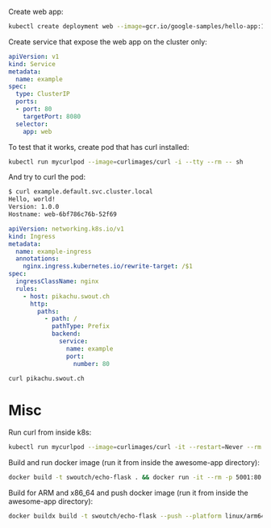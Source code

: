 Create web app:
```sh
kubectl create deployment web --image=gcr.io/google-samples/hello-app:1.0
```

Create service that expose the web app on the cluster only:
```yaml
apiVersion: v1
kind: Service
metadata:
  name: example
spec:
  type: ClusterIP
  ports:
  - port: 80
    targetPort: 8080
  selector:
    app: web
```

To test that it works, create pod that has curl installed:
```sh
kubectl run mycurlpod --image=curlimages/curl -i --tty --rm -- sh
```

And try to curl the pod:
```sh
$ curl example.default.svc.cluster.local
Hello, world!
Version: 1.0.0
Hostname: web-6bf786c76b-52f69
```

```yaml
apiVersion: networking.k8s.io/v1
kind: Ingress
metadata:
  name: example-ingress
  annotations:
    nginx.ingress.kubernetes.io/rewrite-target: /$1
spec:
  ingressClassName: nginx
  rules:
    - host: pikachu.swout.ch
      http:
        paths:
          - path: /
            pathType: Prefix
            backend:
              service:
                name: example
                port:
                  number: 80
```

```
curl pikachu.swout.ch
```

# Misc
Run curl from inside k8s:
```sh
kubectl run mycurlpod --image=curlimages/curl -it --restart=Never --rm -- http://example.default.svc.cluster.local:80
```

Build and run docker image (run it from inside the awesome-app directory):
```sh
docker build -t swoutch/echo-flask . && docker run -it --rm -p 5001:80 --env MSG='{"name": "Kilian", "job": "Designer"}' swoutch/echo-flask
```

Build for ARM and x86_64 and push docker image (run it from inside the awesome-app directory):
```sh
docker buildx build -t swoutch/echo-flask --push --platform linux/arm64,linux/amd64 .
```
